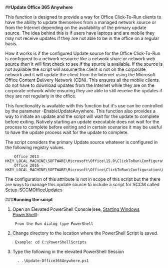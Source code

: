##**Update Office 365 Anywhere**

This function is designed to provide a way for Office Click-To-Run clients to have the ability to update themselves from a managed network source or from the Internet depending on the availability of the primary update source.  The idea behind this is if users have laptops and are mobile they may not receive updates if they are not able to be in the office on a regular basis. 

How it works is if the configured Update source for the Office Click-To-Run is configured to a network resource like a network share or network web source then it will first check to see if the source is available.  If the source is not available the script will assume the client is not on the corporate network and it will update the client from the Internet using the Microsoft Office Content Delivery Network (CDN). This ensures all the mobile clients do not have to download updates from the Internet while they are on the corporate network while ensuring they are able to still receive the updates if they are not regularly in the office.

This functionality is available with this function but it's use can be controlled by the parameter -EnableUpdateAnywhere.  This function also provides a way to initiate an update and the script will wait for the update to complete before exiting. Natively starting an update executable does not wait for the process to complete before exiting and in certain scenarios it may be useful to have the update process wait for the update to complete.

The script considers the primary Update source whatever is configured in the following registry values.

		Office 2013 - HKEY_LOCAL_MACHINE\SOFTWARE\Microsoft\Office\15.0\ClickToRun\Configuration\UpdateUrl
		Office 2016 - HKEY_LOCAL_MACHINE\SOFTWARE\Microsoft\Office\ClickToRun\Configuration\UpdateUrl

The configuration of this attribute is not in scope of this script but the there are ways to manage this update source to include a script for SCCM called [Setup-SCCMOfficeUpdates](https://github.com/OfficeDev/Office-IT-Pro-Deployment-Scripts/tree/Development/Office-ProPlus-Updates/Setup-SCCMOfficeUpdates)

###**Running the script**

1. Open an Elevated PowerShell Console(see, [Starting Windows PowerShell](https://technet.microsoft.com/en-us/library/hh857343.aspx)):

		From the Run dialog type PowerShell 
		
2. Change directory to the location where the PowerShell Script is saved.

		Example: cd C:\PowerShellScripts
		

4. Type the following in the elevated PowerShell Session

		 . .\Update-Office365Anywhere.ps1
         

